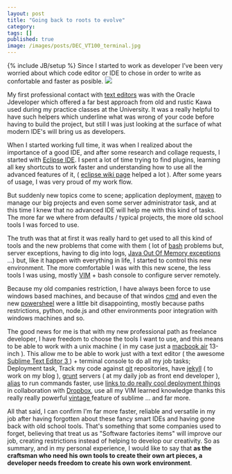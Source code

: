```yaml
---
layout: post
title: "Going back to roots to evolve"
category: 
tags: []
published: true
image: /images/posts/DEC_VT100_terminal.jpg
---
```

{% include JB/setup %}
Since I started to work as developer I’ve been very worried about which code editor or IDE to chose in order to write as confortable and faster as posible.
<img src="{{site.production_url}}//images/posts/DEC_VT100_terminal.jpg" />

My first professional contact with <a target="_blank" href="http://en.wikibooks.org/wiki/Java_Programming/Java_IDEs">text editors</a> was with the Oracle Jdeveloper which offered a far best approach from old and rustic Kawa used during my practice classes at the University. It was a really helpful to have such helpers which underline what was wrong of your code before having to build the project, but still I was just looking at the surface of what modern IDE's will bring us as developers. 

When I started working full time, it was when I realized about the importance of a good IDE, and after some research and collage requests, I started with <a href="https://www.eclipse.org/downloads/" target="_blank"> Eclipse IDE</a>. I spent a lot of time trying to find plugins, learning all key shortcuts to work faster and understanding how to use all the advanced features of it, ( <a href="https://wiki.eclipse.org/Main_Page" target="_blank">eclipse wiki page</a> helped a lot ). After some years of usage, I was very proud of my work flow.


But suddenly new topics come to scene; application deployment, <a href="http://maven.apache.org/" target="_blank">maven</a> to manage our big projects and even some server administrator task, and at this time I knew that no advanced IDE will help me with this kind of tasks. The more far we where from defaults / typical projects, the more old school tools I was forced to use.

The truth was that at first it was really hard to get used to all this kind of tools and the new problems that come with them ( lot of <a href="http://en.wikipedia.org/wiki/Bash_(Unix_shell)" target="_blank"> bash</a> problems but, server exceptions, having to dig into logs, <a href="http://en.wikipedia.org/wiki/Out_of_memory" target="_blank">Java Out Of Memory exceptions </a>...) but, like it happen with everything in life, I started to control this new environment. The more comfortable I was with this new scene, the less tools I was using, mostly <a href="http://www.vim.org/" target="_blank"> VIM</a> + bash console to configure server remotely.

Because my old companies restriction, I have always been force to use windows based machines, and because of that windos <a href="http://en.wikipedia.org/wiki/Cmd.exe" target="_blank"> cmd</a> and even the new <a href="http://es.wikipedia.org/wiki/Windows_PowerShell" target="_blank"> powersheel</a> were a little bit disappointing, mostly because paths restrictions, python, node.js and other environments poor integration with windows machines and so. 

The good news for me is that with my new professional path as freelance developer, I have freedom to choose the tools I want to use, and this means to be able to work with a unix machine ( in my case just a <a href="http://www.apple.com/macbook-air/" target="_blank">macbook air</a> 13-inch ). This allow me to be able to work just with a text editor ( the awesome <a href="http://www.sublimetext.com/3" target="_blank"> Sublime Text Editor 3 </a> ) + terminal console to do all my job tasks; Deployment task, Track my code against <a href="http://git-scm.com/"> git</a> repositories, have <a href="http://jekyllrb.com/" target="_blank">jekyll</a> ( to work on my blog ), <a href="http://gruntjs.com/" target="_blank"> grunt</a> servers ( at my daily job as front end developer ), <a href="http://es.wikipedia.org/wiki/Alias_(Unix)" target="_blank" >alias</a> to run commands faster, use <a href="http://priapurnama.me/how-to-sync-your-documents-folder-to-dropbox-on-a-mac/" target="_blank"> links to do really cool deployment things</a> in collaboration with <a href="https://www.dropbox.com/" taget="_blank">Dropbox</a>, use all my VIM learned knowledge thanks this really really powerful <a href="https://www.sublimetext.com/docs/3/vintage.html" target="_blank"> vintage </a> feature of sublime ... and far more.


All that said, I can confirm I'm far more faster, reliable and versatile in my job after having forgotten about these fancy smart IDEs and having gone back with old school tools. That's something that some companies used to forget, believing that treat us as "Software factories items" will improve our job, creating restrictions instead of helping to develop our creativity. So as summary, and in my personal experience, I would like to say that <strong> as the craftsman who need his own tools to create their own art pieces, a developer needs freedom to create his own work environment</strong>.


